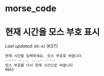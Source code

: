 # morse_code
# 현재 시간을 모스 부호 표시
<!-- MORSE_TIME_START -->
_Last updated: `06:41` (KST)_

```
현재 시간을 입력하세요. 모스 부호로 바꿉니다
----- -.... ....- .----
모스 부호를 다시 현재 시간으로 바꿉니다
0641
```
<!-- MORSE_TIME_END -->
